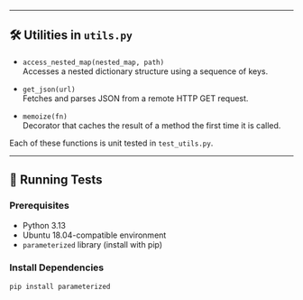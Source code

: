 
---

## 🛠️ Utilities in `utils.py`

- `access_nested_map(nested_map, path)`  
  Accesses a nested dictionary structure using a sequence of keys.

- `get_json(url)`  
  Fetches and parses JSON from a remote HTTP GET request.

- `memoize(fn)`  
  Decorator that caches the result of a method the first time it is called.

Each of these functions is unit tested in `test_utils.py`.

---

## 🧪 Running Tests

### Prerequisites

- Python 3.13
- Ubuntu 18.04-compatible environment
- `parameterized` library (install with pip)

### Install Dependencies

```bash
pip install parameterized
